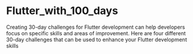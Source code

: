 # Flutter_with_100_days
Creating 30-day challenges for Flutter development can help developers focus on specific skills and areas of improvement. Here are four different 30-day challenges that can be used to enhance your Flutter development skills
